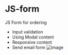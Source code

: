 # JS-form
JS Form for ordering
- Input validation 
- Using Modal content
- Responsive content
- Send email form 
![image](https://user-images.githubusercontent.com/82218017/201041103-35366239-3d72-46a2-a71c-2b91ab14269a.png)

